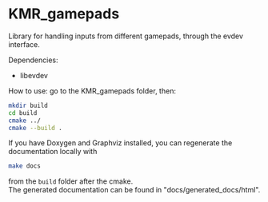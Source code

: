 # KMR_gamepads

Library for handling inputs from different gamepads, through the evdev interface.

Dependencies:
- libevdev

How to use: go to the KMR_gamepads folder, then:
```bash
mkdir build
cd build
cmake ../
cmake --build .
```

If you have Doxygen and Graphviz installed, you can regenerate the documentation locally with
```bash
make docs
```
from the `build` folder after the cmake.  
The generated documentation can be found in "docs/generated_docs/html".
